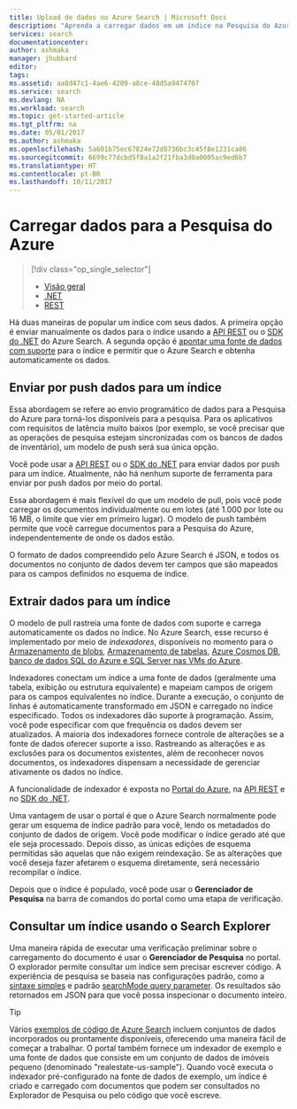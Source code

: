 ```yaml
---
title: Upload de dados no Azure Search | Microsoft Docs
description: "Aprenda a carregar dados em um índice na Pesquisa do Azure."
services: search
documentationcenter: 
author: ashmaka
manager: jhubbard
editor: 
tags: 
ms.assetid: aa8d47c1-4ae6-4209-a8ce-48d5a9474707
ms.service: search
ms.devlang: NA
ms.workload: search
ms.topic: get-started-article
ms.tgt_pltfrm: na
ms.date: 05/01/2017
ms.author: ashmaka
ms.openlocfilehash: 5a601b75ec67824e72d8736bc3c45f8e1231ca86
ms.sourcegitcommit: 6699c77dcbd5f8a1a2f21fba3d0a0005ac9ed6b7
ms.translationtype: HT
ms.contentlocale: pt-BR
ms.lasthandoff: 10/11/2017
---
```

# <a name="upload-data-to-azure-search"></a>Carregar dados para a Pesquisa do Azure
> [!div class="op_single_selector"]
> * [Visão geral](search-what-is-data-import.md)
> * [.NET](search-import-data-dotnet.md)
> * [REST](search-import-data-rest-api.md)
> 
> 

Há duas maneiras de popular um índice com seus dados. A primeira opção é enviar manualmente os dados para o índice usando a [API REST](search-import-data-rest-api.md) ou o [SDK do .NET](search-import-data-dotnet.md) do Azure Search. A segunda opção é [apontar uma fonte de dados com suporte](search-indexer-overview.md) para o índice e permitir que o Azure Search e obtenha automaticamente os dados.

## <a name="push-data-to-an-index"></a>Enviar por push dados para um índice
Essa abordagem se refere ao envio programático de dados para a Pesquisa do Azure para torná-los disponíveis para a pesquisa. Para os aplicativos com requisitos de latência muito baixos (por exemplo, se você precisar que as operações de pesquisa estejam sincronizadas com os bancos de dados de inventário), um modelo de push será sua única opção.

Você pode usar a [API REST](https://docs.microsoft.com/rest/api/searchservice/AddUpdate-or-Delete-Documents) ou o [SDK do .NET](search-import-data-dotnet.md) para enviar dados por push para um índice. Atualmente, não há nenhum suporte de ferramenta para enviar por push dados por meio do portal.

Essa abordagem é mais flexível do que um modelo de pull, pois você pode carregar os documentos individualmente ou em lotes (até 1.000 por lote ou 16 MB, o limite que vier em primeiro lugar). O modelo de push também permite que você carregue documentos para a Pesquisa do Azure, independentemente de onde os dados estão.

O formato de dados compreendido pelo Azure Search é JSON, e todos os documentos no conjunto de dados devem ter campos que são mapeados para os campos definidos no esquema de índice. 

## <a name="pull-data-into-an-index"></a>Extrair dados para um índice
O modelo de pull rastreia uma fonte de dados com suporte e carrega automaticamente os dados no índice. No Azure Search, esse recurso é implementado por meio de *indexadores*, disponíveis no momento para o [Armazenamento de blobs](search-howto-indexing-azure-blob-storage.md), [Armazenamento de tabelas](search-howto-indexing-azure-tables.md), [Azure Cosmos DB](http://aka.ms/documentdb-search-indexer), [banco de dados SQL do Azure e SQL Server nas VMs do Azure](search-howto-connecting-azure-sql-database-to-azure-search-using-indexers.md). 

Indexadores conectam um índice a uma fonte de dados (geralmente uma tabela, exibição ou estrutura equivalente) e mapeiam campos de origem para os campos equivalentes no índice. Durante a execução, o conjunto de linhas é automaticamente transformado em JSON e carregado no índice especificado. Todos os indexadores dão suporte à programação. Assim, você pode especificar com que frequência os dados devem ser atualizados. A maioria dos indexadores fornece controle de alterações se a fonte de dados oferecer suporte a isso. Rastreando as alterações e as exclusões para os documentos existentes, além de reconhecer novos documentos, os indexadores dispensam a necessidade de gerenciar ativamente os dados no índice. 

A funcionalidade de indexador é exposta no [Portal do Azure](search-import-data-portal.md), na [API REST](/rest/api/searchservice/Indexer-operations) e no [SDK do .NET](/dotnet/api/microsoft.azure.search.indexersoperations). 

Uma vantagem de usar o portal é que o Azure Search normalmente pode gerar um esquema de índice padrão para você, lendo os metadados do conjunto de dados de origem. Você pode modificar o índice gerado até que ele seja processado. Depois disso, as únicas edições de esquema permitidas são aquelas que não exigem reindexação. Se as alterações que você deseja fazer afetarem o esquema diretamente, será necessário recompilar o índice. 

Depois que o índice é populado, você pode usar o **Gerenciador de Pesquisa** na barra de comandos do portal como uma etapa de verificação.

## <a name="query-an-index-using-search-explorer"></a>Consultar um índice usando o Search Explorer

Uma maneira rápida de executar uma verificação preliminar sobre o carregamento do documento é usar o **Gerenciador de Pesquisa** no portal. O explorador permite consultar um índice sem precisar escrever código. A experiência de pesquisa se baseia nas configurações padrão, como a [sintaxe simples](/rest/api/searchservice/simple-query-syntax-in-azure-search) e padrão [searchMode query parameter](/rest/api/searchservice/search-documents). Os resultados são retornados em JSON para que você possa inspecionar o documento inteiro.

> [!TIP]
> Vários [exemplos de código de Azure Search](https://github.com/Azure-Samples/?utf8=%E2%9C%93&query=search) incluem conjuntos de dados incorporados ou prontamente disponíveis, oferecendo uma maneira fácil de começar a trabalhar. O portal também fornece um indexador de exemplo e uma fonte de dados que consiste em um conjunto de dados de imóveis pequeno (denominado "realestate-us-sample"). Quando você executa o indexador pré-configurado na fonte de dados de exemplo, um índice é criado e carregado com documentos que podem ser consultados no Explorador de Pesquisa ou pelo código que você escreve.